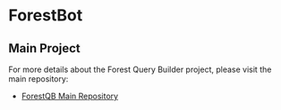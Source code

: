 # ForestBot


## Main Project
For more details about the Forest Query Builder project, please visit the main repository:
- [ForestQB Main Repository](https://github.com/i3omar/ForestQB)
